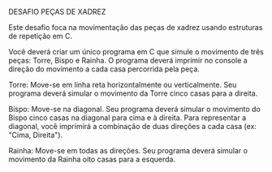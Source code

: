 DESAFIO PEÇAS DE XADREZ

Este desafio foca na movimentação das peças de xadrez usando estruturas de repetição em C.

Você deverá criar um único programa em C que simule o movimento de três peças: Torre, Bispo e Rainha. O programa deverá imprimir no console a direção do movimento a cada casa percorrida pela peça.

Torre: Move-se em linha reta horizontalmente ou verticalmente. Seu programa deverá simular o movimento da Torre cinco casas para a direita.
 
Bispo: Move-se na diagonal. Seu programa deverá simular o movimento do Bispo cinco casas na diagonal para cima e à direita. Para representar a diagonal, você imprimirá a combinação de duas direções a cada casa (ex: "Cima, Direita").
 
Rainha: Move-se em todas as direções. Seu programa deverá simular o movimento da Rainha oito casas para a esquerda.
